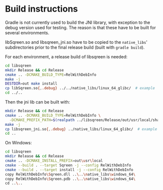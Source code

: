 # Build instructions

Gradle is not currently used to build the JNI library, with exception to the
debug version used for testing. The reason is that these have to be built for
several environments.

libSqreen.so and libsqreen\_jni.so have to be copied to the `native_libs`'
subdirectories prior to the final release build (built with `gradle build`).

For each environment, a release build of libsqreen is needed:

```sh
cd libsqreen
mkdir Release && cd Release
cmake .. -DCMAKE_BUILD_TYPE=RelWithDebInfo
make -j
DESTDIR=out make install
cp libSqreen.so{,.debug} ../../native_libs/linux_64_glibc/  # example
cd ../..
```

Then the jni lib can be built with:

```sh
mkdir Release && cd Release
cmake .. -DCMAKE_BUILD_TYPE=RelWithDebInfo \
  -DCMAKE_PREFIX_PATH=$(realpath ../libsqreen/Release/out/usr/local/share/cmake/libsqreen/)
make -j
cp libsqreen_jni.so{,.debug} ../native_libs/linux_64_glibc/  # example
cd ..
```

On Windows:

```sh
cd libsqreen
mkdir Release && cd Release
cmake .. -DCMAKE_INSTALL_PREFIX=out\usr\local
cmake --build . --target Sqreen -j --config RelWithDebInfo
cmake --build . --target install -j --config RelWithDebInfo
copy RelWithDebInfo\Sqreen.dll ..\..\native_libs\windows_64\
copy RelWithDebInfo\Sqreen.pdb ..\..\native_libs\windows_64\
cd ..\..
```

